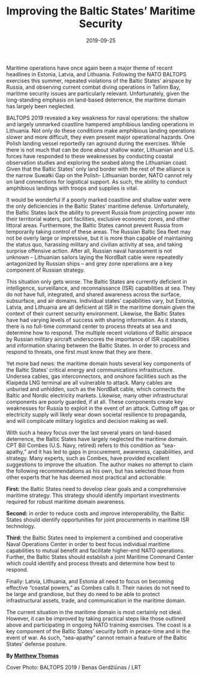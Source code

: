 ﻿---
title: "Improving the Baltic States’ Maritime Security"
date: 2019-09-25
description: "Improving the Baltic States' Maritime Securiy"
type: "post"
image: "images/masonary-post/improving_maritime_security.jpg"
categories: 
  - "Maritime Policy"
tags:
  - "Naval"
  - "Maritime"
---


Maritime operations have once again been a major theme of recent headlines in Estonia, Latvia, and Lithuania. Following the NATO BALTOPS exercises this summer, repeated violations of the Baltic States’ airspace by Russia, and observing current combat diving operations in Tallinn Bay, maritime security issues are particularly relevant. Unfortunately, given the long-standing emphasis on land-based
deterrence, the maritime domain has largely been neglected.

BALTOPS 2019 revealed a key weakness for naval operations: the shallow and largely unmarked
coastline hampered amphibious landing operations in Lithuania. Not only do these conditions make
amphibious landing operations slower and more difficult, they even present major operational hazards.
One Polish landing vessel reportedly ran aground during the exercises. While there is not much that can
be done about shallow water, Lithuanian and U.S. forces have responded to these weaknesses by
conducting coastal observation studies and exploring the seabed along the Lithuanian coast. Given that
the Baltic States’ only land border with the rest of the alliance is the narrow Suwałki Gap on the Polish-
Lithuanian border, NATO cannot rely on land connections for logistical support. As such, the ability to
conduct amphibious landings with troops and supplies is vital.

It would be wonderful if a poorly marked coastline and shallow water were the only deficiencies in the
Baltic States’ maritime defense. Unfortunately, the Baltic States lack the ability to prevent Russia from
projecting power into their territorial waters, port facilities, exclusive economic zones, and other littoral
areas. Furthermore, the Baltic States cannot prevent Russia from temporarily taking control of these areas.
The Russian Baltic Sea fleet may not be overly large or impressive, but it is more than capable of
maintaining the status quo, harassing military and civilian activity at sea, and taking surprise offensive
action. After all, Russian naval harassment is not unknown – Lithuanian sailors laying the NordBalt cable
were repeatedly antagonized by Russian ships – and grey zone operations are a key component of Russian
strategy.

This situation only gets worse. The Baltic States are currently deficient in intelligence,
surveillance, and reconnaissance (ISR) capabilities at sea. They do not have full, integrated, and shared
awareness across the surface, subsurface, and air domains. Individual states’ capabilities vary, but
Estonia, Latvia, and Lithuania are all deficient at ISR in the maritime domain given the context of their
current security environment. Likewise, the Baltic States have had varying levels of success with sharing
information. As it stands, there is no full-time command center to process threats at sea and determine
how to respond. The multiple recent violations of Baltic airspace by Russian military aircraft underscores
the importance of ISR capabilities and information sharing between the Baltic States. In order to process
and respond to threats, one first must know that they are there.

Yet more bad news: the maritime domain hosts several key components of the Baltic States’
critical energy and communications infrastructure. Undersea cables, gas interconnectors, and onshore
facilities such as the Klaipėda LNG terminal are all vulnerable to attack. Many cables are unburied and
unhidden, such as the NordBalt cable, which connects the Baltic and Nordic electricity markets. Likewise,
many other infrastructural components are poorly guarded, if at all. These components create key
weaknesses for Russia to exploit in the event of an attack. Cutting off gas or electricity supply will likely
wear down societal resilience to propaganda, and will complicate military logistics and decision making
as well.

With such a heavy focus over the last several years on land-based deterrence, the Baltic States have
largely neglected the maritime domain. CPT Bill Combes (U.S. Navy, retired) refers to this condition as
“sea-apathy,” and it has led to gaps in procurement, awareness, capabilities, and strategy. Many experts,
such as Combes, have provided excellent suggestions to improve the situation. The author makes no
attempt to claim the following recommendations as his own, but has selected those from other experts that
he has deemed most practical and actionable:

**First:** the Baltic States need to develop clear goals and a comprehensive maritime strategy. This
strategy should identify important investments required for robust maritime domain awareness.

**Second:** in order to reduce costs and improve interoperability, the Baltic States should identify
opportunities for joint procurements in maritime ISR technology.

**Third:** the Baltic States need to implement a combined and cooperative Naval Operations Center
in order to best focus individual maritime capabilities to mutual benefit and facilitate higher-end NATO
operations. Further, the Baltic States should establish a joint Maritime Command Center which could
identify and process threats and determine how best to respond.

Finally: Latvia, Lithuania, and Estonia all need to focus on becoming effective “coastal powers,”
as Combes calls it. Their navies do not need to be large and grandiose, but they do need to be able to
protect infrastructural assets, trade, and communication in the maritime domain.

The current situation in the maritime domain is most certainly not ideal. However, it can be
improved by taking practical steps like those outlined above and participating in ongoing NATO training
exercises. The coast is a key component of the Baltic States’ security both in peace-time and in the event
of war. As such, “sea-apathy” cannot remain a feature of the Baltic States’ defense posture.

**By [Matthew Thomas](../our_team)**


Cover Photo: BALTOPS 2019 / Benas Gerdžiūnas / LRT

